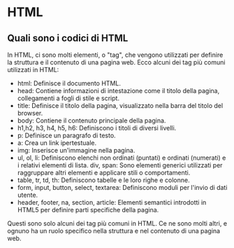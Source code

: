 # HTML

## Quali sono i codici di HTML


In HTML, ci sono molti elementi, o "tag", che vengono utilizzati per definire la struttura e il contenuto di una pagina web. Ecco alcuni dei tag più comuni utilizzati in HTML:

- html: Definisce il documento HTML.
- head: Contiene informazioni di intestazione come il titolo della pagina, collegamenti a fogli di stile e script.
- title: Definisce il titolo della pagina, visualizzato nella barra del titolo del browser.
- body: Contiene il contenuto principale della pagina.
- h1,h2, h3, h4, h5, h6: Definiscono i titoli di diversi livelli.
- p: Definisce un paragrafo di testo.
- a: Crea un link ipertestuale.
- img: Inserisce un'immagine nella pagina.
- ul, ol, li: Definiscono elenchi non ordinati (puntati) e ordinati (numerati) e i relativi elementi di lista.
div, span: Sono elementi generici utilizzati per raggruppare altri elementi e applicare stili o comportamenti.
- table, tr, td, th: Definiscono tabelle e le loro righe e colonne.
- form, input, button, select, textarea: Definiscono moduli per l'invio di dati utente. 
- header, footer, na, section, article: Elementi semantici introdotti in HTML5 per definire parti specifiche della pagina.
  
Questi sono solo alcuni dei tag più comuni in HTML. Ce ne sono molti altri, e ognuno ha un ruolo specifico nella struttura e nel contenuto di una pagina web.